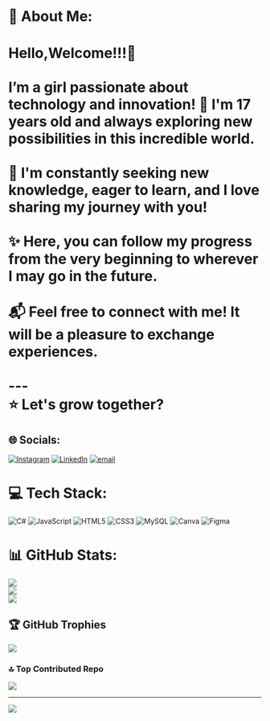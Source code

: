 # 💫 About Me:
# Hello,Welcome!!!👋  <br><br>I’m a girl passionate about technology and innovation! 🚀 I'm 17 years old and always exploring new possibilities in this incredible world.  <br><br>🔎 I'm constantly seeking new knowledge, eager to learn, and I love sharing my journey with you!   <br><br>✨ Here, you can follow my progress from the very beginning to wherever I may go in the future.  <br><br>📬 Feel free to connect with me! It will be a pleasure to exchange experiences.  <br><br>---<br>⭐ Let's grow together?  


## 🌐 Socials:
[![Instagram](https://img.shields.io/badge/Instagram-%23E4405F.svg?logo=Instagram&logoColor=white)](https://instagram.com/@anaclarataboadade) [![LinkedIn](https://img.shields.io/badge/LinkedIn-%230077B5.svg?logo=linkedin&logoColor=white)](https://www.linkedin.com/in/ana-clara-taboada-738119310/) [![email](https://img.shields.io/badge/Email-D14836?logo=gmail&logoColor=white)](mailto:clarataboadaoliveira@gmail.com) 

# 💻 Tech Stack:
![C#](https://img.shields.io/badge/c%23-%23239120.svg?style=for-the-badge&logo=csharp&logoColor=white) ![JavaScript](https://img.shields.io/badge/javascript-%23323330.svg?style=for-the-badge&logo=javascript&logoColor=%23F7DF1E) ![HTML5](https://img.shields.io/badge/html5-%23E34F26.svg?style=for-the-badge&logo=html5&logoColor=white) ![CSS3](https://img.shields.io/badge/css3-%231572B6.svg?style=for-the-badge&logo=css3&logoColor=white) ![MySQL](https://img.shields.io/badge/mysql-4479A1.svg?style=for-the-badge&logo=mysql&logoColor=white) ![Canva](https://img.shields.io/badge/Canva-%2300C4CC.svg?style=for-the-badge&logo=Canva&logoColor=white) ![Figma](https://img.shields.io/badge/figma-%23F24E1E.svg?style=for-the-badge&logo=figma&logoColor=white)
# 📊 GitHub Stats:
![](https://github-readme-stats.vercel.app/api?username=Ana-Clara-Taboada&theme=radical&hide_border=true&include_all_commits=false&count_private=false)<br/>
![](https://github-readme-streak-stats.herokuapp.com/?user=Ana-Clara-Taboada&theme=radical&hide_border=true)<br/>
![](https://github-readme-stats.vercel.app/api/top-langs/?username=Ana-Clara-Taboada&theme=radical&hide_border=true&include_all_commits=false&count_private=false&layout=compact)

## 🏆 GitHub Trophies
![](https://github-profile-trophy.vercel.app/?username=Ana-Clara-Taboada&theme=radical&no-frame=true&no-bg=false&margin-w=4)

### 🔝 Top Contributed Repo
![](https://github-contributor-stats.vercel.app/api?username=Ana-Clara-Taboada&limit=5&theme=radical&combine_all_yearly_contributions=true)

---
[![](https://visitcount.itsvg.in/api?id=Ana-Clara-Taboada&icon=5&color=10)](https://visitcount.itsvg.in)

<!-- Proudly created with GPRM ( https://gprm.itsvg.in ) -->
